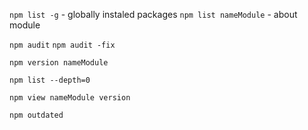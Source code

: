`npm list -g` - globally instaled packages
`npm list nameModule` - about module

`npm audit` 
`npm audit -fix`

`npm version nameModule`

`npm list --depth=0`

`npm view nameModule version`

`npm outdated` 